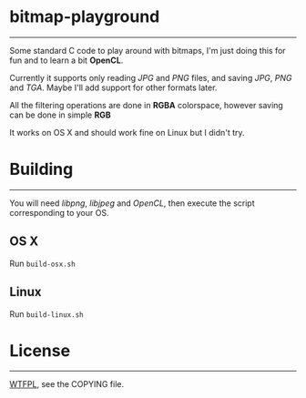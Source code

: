 # bitmap-playground

---

Some standard C code to play around with bitmaps, I'm just doing this for fun and to learn a bit **OpenCL**.

Currently it supports only reading *JPG* and *PNG* files, and saving *JPG*, *PNG* and *TGA*. Maybe I'll add support for other formats later.

All the filtering operations are done in **RGBA** colorspace, however saving can be done in simple **RGB**

It works on OS X and should work fine on Linux but I didn't try.


# Building

---

You will need *libpng*, *libjpeg* and *OpenCL*, then execute the script corresponding to your OS.

## OS X

Run `build-osx.sh`


## Linux

Run `build-linux.sh`


# License

---

[WTFPL](http://www.wtfpl.net/about/ "WTFPL"), see the COPYING file.
